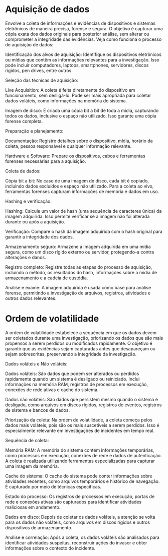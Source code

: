 # Aquisição de dados
Envolve a coleta de informações e evidências de dispositivos e sistemas eletrônicos de maneira precisa, forense e segura. O objetivo é capturar uma cópia exata dos dados originais para posterior análise, sem alterar ou comprometer a integridade das evidências. Veja como funciona o processo de aquisição de dados:

Identificação dos alvos de aquisição: Identifique os dispositivos eletrônicos ou mídias que contêm as informações relevantes para a investigação. Isso pode incluir computadores, laptops, smartphones, servidores, discos rígidos, pen drives, entre outros.

Seleção das técnicas de aquisição:

Live Acquisition: A coleta é feita diretamente do dispositivo em funcionamento, sem desligá-lo. Pode ser mais apropriada para coletar dados voláteis, como informações na memória do sistema.

Imagem de disco: É criada uma cópia bit a bit de toda a mídia, capturando todos os dados, inclusive o espaço não utilizado. Isso garante uma cópia forense completa.

Preparação e planejamento:

Documentação: Registre detalhes sobre o dispositivo, mídia, horário da coleta, pessoa responsável e qualquer informação relevante.

Hardware e Software: Prepare os dispositivos, cabos e ferramentas forenses necessárias para a aquisição.

Coleta de dados:

Cópia bit a bit: No caso de uma imagem de disco, cada bit é copiado, incluindo dados excluídos e espaço não utilizado. Para a coleta ao vivo, ferramentas forenses capturam informações de memória e dados em uso.

Hashing e verificação:

Hashing: Calcule um valor de hash (uma sequência de caracteres única) da imagem adquirida. Isso permite verificar se a imagem não foi alterada durante ou após a aquisição.

Verificação: Compare o hash da imagem adquirida com o hash original para garantir a integridade dos dados.

Armazenamento seguro: Armazene a imagem adquirida em uma mídia segura, como um disco rígido externo ou servidor, protegendo-a contra alterações e danos.

Registro completo: Registre todas as etapas do processo de aquisição, incluindo o método, os resultados do hash, informações sobre a mídia de armazenamento e a cadeia de custódia.

Análise e exame: A imagem adquirida é usada como base para análise forense, permitindo a investigação de arquivos, registros, atividades e outros dados relevantes.

# Ordem de volatilidade
A ordem de volatilidade estabelece a sequência em que os dados devem ser coletados durante uma investigação, priorizando os dados que são mais propensos a serem perdidos ou modificados rapidamente. O objetivo é garantir que as evidências sejam capturadas antes que desapareçam ou sejam sobrescritas, preservando a integridade da investigação.

Dados voláteis e Não voláteis:

Dados voláteis: São dados que podem ser alterados ou perdidos rapidamente quando um sistema é desligado ou reiniciado. Inclui informações na memória RAM, registros de processos em execução, conexões de rede ativas e cache do sistema.

Dados não voláteis: São dados que persistem mesmo quando o sistema é desligado, como arquivos em discos rígidos, registros de eventos, registros de sistema e bancos de dados.

Priorização da coleta: Na ordem de volatilidade, a coleta começa pelos dados mais voláteis, pois são os mais suscetíveis a serem perdidos. Isso é especialmente relevante em investigações de incidentes em tempo real.

Sequência de coleta:

Memória RAM: A memória do sistema contém informações temporárias, como processos em execução, conexões de rede e dados de autenticação. A coleta é realizada utilizando ferramentas especializadas para capturar uma imagem da memória.

Cache do sistema: O cache do sistema pode conter informações sobre atividades recentes, como arquivos temporários e histórico de navegação. É capturado por meio de técnicas específicas.

Estado do processo: Os registros de processos em execução, portas de rede e conexões ativas são capturados para identificar atividades maliciosas em andamento.

Dados em disco: Depois de coletar os dados voláteis, a atenção se volta para os dados não voláteis, como arquivos em discos rígidos e outros dispositivos de armazenamento.

Análise e correlação: Após a coleta, os dados voláteis são analisados para identificar atividades suspeitas, reconstruir ações do invasor e obter informações sobre o contexto do incidente.